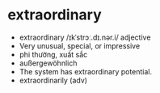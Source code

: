 # extraordinary
- extraordinary	/ɪkˈstrɔː.dɪ.nər.i/	adjective	
- Very unusual, special, or impressive	
- phi thường, xuất sắc	
- außergewöhnlich	
- The system has extraordinary potential.	
- extraordinarily (adv)